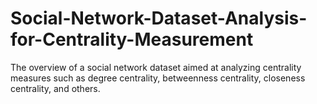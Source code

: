 # Social-Network-Dataset-Analysis-for-Centrality-Measurement
The overview of a social network dataset aimed at analyzing centrality measures such as degree centrality,  betweenness centrality, closeness centrality, and others.
